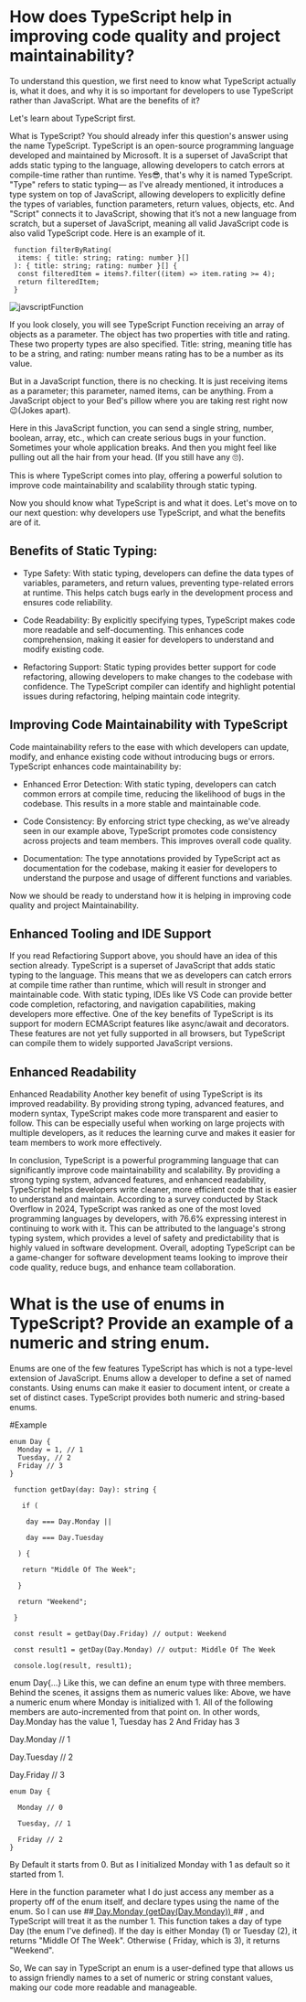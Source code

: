 
# How does TypeScript help in improving code quality and project maintainability?


To understand this question, we first need to know what TypeScript actually is, what it does, and why it is so important for developers to use TypeScript rather than JavaScript. What are the benefits of it?

Let's learn about TypeScript first.

What is TypeScript?
You should already infer this question's answer using the name TypeScript. TypeScript is an open-source programming language developed and maintained by Microsoft. It is a superset of JavaScript that adds static typing to the language, allowing developers to catch errors at compile-time rather than runtime. Yes😎, that's why it is named TypeScript. "Type" refers to static typing— as I've already mentioned, it introduces a type system on top of JavaScript, allowing developers to explicitly define the types of variables, function parameters, return values, objects, etc.
And "Script" connects it to JavaScript, showing that it’s not a new language from scratch, but a superset of JavaScript, meaning all valid JavaScript code is also valid TypeScript code. Here is an example of it. 


```
 function filterByRating(
  items: { title: string; rating: number }[]
 ): { title: string; rating: number }[] {
  const filteredItem = items?.filter((item) => item.rating >= 4);
  return filteredItem;
 }
```

![javscriptFunction](https://i.ibb.co.com/dJkpSYTQ/javascript-function.png)







If you look closely, you will see TypeScript Function receiving an array of objects as a parameter. The object has two properties with title and rating. These two property types are also specified. Title: string, meaning title has to be a string, and rating: number means rating has to be a number as its value.

But in a JavaScript function, there is no checking. It is just receiving items as a parameter; this parameter, named items, can be anything. From a JavaScript object to your Bed's pillow where you are taking rest right now 😉(Jokes apart).

Here in this JavaScript function, you can send a single string, number, boolean, array, etc., which can create serious bugs in your function. Sometimes your whole application breaks. And then you might feel like pulling out all the hair from your head. (If you still have any 🙄).

This is where TypeScript comes into play, offering a powerful solution to improve code maintainability and scalability through static typing.

Now you should know what TypeScript is and what it does. Let's move on to our next question: why developers use TypeScript, and what the benefits are of it.



## Benefits of Static Typing:

 - Type Safety: With static typing, developers can define the data types of variables, parameters, and return values, preventing type-related errors at runtime. This helps catch bugs early in the development process and ensures code reliability.
 
 - Code Readability: By explicitly specifying types, TypeScript makes code more readable and self-documenting. This enhances code comprehension, making it easier for developers to understand and modify existing code.
 
 - Refactoring Support: Static typing provides better support for code refactoring, allowing developers to make changes to the codebase with confidence. The TypeScript compiler can identify and highlight potential issues during refactoring, helping maintain code integrity.
 

 


## Improving Code Maintainability with TypeScript

Code maintainability refers to the ease with which developers can update, modify, and enhance existing code without introducing bugs or errors. TypeScript enhances code maintainability by:

 - Enhanced Error Detection: With static typing, developers can catch common errors at compile time, reducing the likelihood of bugs in the codebase. This results in a more stable and maintainable code.

 - Code Consistency: By enforcing strict type checking, as we've already seen in our example above, TypeScript promotes code consistency across projects and team members. This improves overall code quality.
 - Documentation: The type annotations provided by TypeScript act as documentation for the codebase, making it easier for developers to understand the purpose and usage of different functions and variables.


 Now we should be ready to understand how it is helping in improving code quality and project Maintainability.
## Enhanced Tooling and IDE Support


If you read Refactioring Support above, you should have an idea of this section already.
TypeScript is a superset of JavaScript that adds static typing to the language. This means that we as developers can catch errors at compile time rather than runtime, which will result in stronger and maintainable code. With static typing, IDEs like VS Code can provide better code completion, refactoring, and navigation capabilities, making developers more effective.
One of the key benefits of TypeScript is its support for modern ECMAScript features like async/await and decorators. These features are not yet fully supported in all browsers, but TypeScript can compile them to widely supported JavaScript versions.
## Enhanced Readability

Enhanced Readability
Another key benefit of using TypeScript is its improved readability. By providing strong typing, advanced features, and modern syntax, TypeScript makes code more transparent and easier to follow. This can be especially useful when working on large projects with multiple developers, as it reduces the learning curve and makes it easier for team members to work more effectively.

In conclusion, TypeScript is a powerful programming language that can significantly improve code maintainability and scalability. By providing a strong typing system, advanced features, and enhanced readability, TypeScript helps developers write cleaner, more efficient code that is easier to understand and maintain.
According to a survey conducted by Stack Overflow in 2024, TypeScript was ranked as one of the most loved programming languages by developers, with 76.6% expressing interest in continuing to work with it. This can be attributed to the language's strong typing system, which provides a level of safety and predictability that is highly valued in software development.
Overall, adopting TypeScript can be a game-changer for software development teams looking to improve their code quality, reduce bugs, and enhance team collaboration.


# What is the use of enums in TypeScript? Provide an example of a numeric and string enum.

Enums are one of the few features TypeScript has which is not a type-level extension of JavaScript.
Enums allow a developer to define a set of named constants. Using enums can make it easier to document intent, or create a set of distinct cases. TypeScript provides both numeric and string-based enums.

#Example
```
enum Day {
  Monday = 1, // 1
  Tuesday, // 2
  Friday // 3
}

 function getDay(day: Day): string {
 
   if (
   
    day === Day.Monday ||
   
    day === Day.Tuesday
  
  ) {
  
   return "Middle Of The Week";
  
  }
  
  return "Weekend";
 
 }
 
 const result = getDay(Day.Friday) // output: Weekend
 
 const result1 = getDay(Day.Monday) // output: Middle Of The Week
 
 console.log(result, result1);
```


enum Day{...} Like this, we can define an enum type with three members.
Behind the scenes, it assigns them as numeric values like: Above, we have a numeric enum where Monday is initialized with 1. All of the following members are auto-incremented from that point on. In other words, Day.Monday has the value 1, Tuesday has 2 And Friday has 3

Day.Monday   // 1

Day.Tuesday  // 2

Day.Friday   // 3
```
enum Day {

  Monday // 0
  
  Tuesday, // 1
  
  Friday // 2
}
```
By Default it starts from 0. But as I initialized Monday with 1 as default so it started from 1.

Here in the function parameter what I do just access any member as a property off of the enum itself, and declare types using the name of the enum.
So I can use  ##<ins> Day.Monday (getDay(Day.Monday)) </ins>## , and TypeScript will treat it as the number 1.
This function takes a day of type Day (the enum I've defined).
If the day is either Monday (1) or Tuesday (2), it returns "Middle Of The Week".
Otherwise ( Friday, which is 3), it returns "Weekend". 



So, We can say in TypeScript an enum is a user-defined type that allows us to assign friendly names to a set of numeric or string constant values, making our code more readable and manageable.

